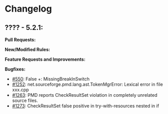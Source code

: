 # Changelog

## ???? - 5.2.1:

**Pull Requests:**

**New/Modified Rules:**

**Feature Requests and Improvements:**

**Bugfixes:**

* [#550](https://sourceforge.net/p/pmd/bugs/550/): False +: MissingBreakInSwitch
* [#1252](https://sourceforge.net/p/pmd/bugs/1252/): net.sourceforge.pmd.lang.ast.TokenMgrError: Lexical error in file xxx.cpp
* [#1263](https://sourceforge.net/p/pmd/bugs/1263/): PMD reports CheckResultSet violation in completely unrelated source files.
* [#1273](https://sourceforge.net/p/pmd/bugs/1273/): CheckResultSet false positive in try-with-resources nested in if
